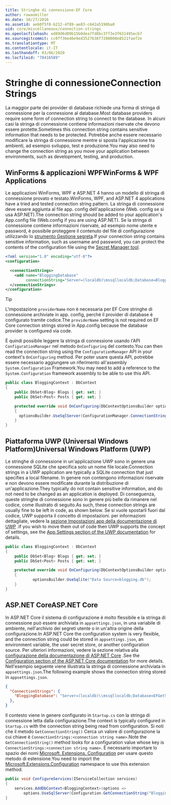 ```yaml
---
title: Stringhe di connessione-EF Core
author: rowanmiller
ms.date: 10/27/2016
ms.assetid: aeb0f5f8-b212-4f89-ae83-c642a5190ba0
uid: core/miscellaneous/connection-strings
ms.openlocfilehash: ed89d6d09b15b0dea7fd8bc3ff3e3f631495ecb7
ms.sourcegitcommit: cc0ff36e46e9ed3527638f7208000e8521faef2e
ms.translationtype: MT
ms.contentlocale: it-IT
ms.lasthandoff: 03/06/2020
ms.locfileid: "78416589"
---
```

# <a name="connection-strings"></a><span data-ttu-id="6b956-102">Stringhe di connessione</span><span class="sxs-lookup"><span data-stu-id="6b956-102">Connection Strings</span></span>

<span data-ttu-id="6b956-103">La maggior parte dei provider di database richiede una forma di stringa di connessione per la connessione al database.</span><span class="sxs-lookup"><span data-stu-id="6b956-103">Most database providers require some form of connection string to connect to the database.</span></span> <span data-ttu-id="6b956-104">In alcuni casi la stringa di connessione contiene informazioni riservate che devono essere protette.</span><span class="sxs-lookup"><span data-stu-id="6b956-104">Sometimes this connection string contains sensitive information that needs to be protected.</span></span> <span data-ttu-id="6b956-105">Potrebbe anche essere necessario modificare la stringa di connessione mentre si sposta l'applicazione tra ambienti, ad esempio sviluppo, test e produzione.</span><span class="sxs-lookup"><span data-stu-id="6b956-105">You may also need to change the connection string as you move your application between environments, such as development, testing, and production.</span></span>

## <a name="winforms--wpf-applications"></a><span data-ttu-id="6b956-106">WinForms & applicazioni WPF</span><span class="sxs-lookup"><span data-stu-id="6b956-106">WinForms & WPF Applications</span></span>

<span data-ttu-id="6b956-107">Le applicazioni WinForms, WPF e ASP.NET 4 hanno un modello di stringa di connessione provato e testato.</span><span class="sxs-lookup"><span data-stu-id="6b956-107">WinForms, WPF, and ASP.NET 4 applications have a tried and tested connection string pattern.</span></span> <span data-ttu-id="6b956-108">La stringa di connessione deve essere aggiunta al file app. config dell'applicazione (Web. config se si usa ASP.NET).</span><span class="sxs-lookup"><span data-stu-id="6b956-108">The connection string should be added to your application's App.config file (Web.config if you are using ASP.NET).</span></span> <span data-ttu-id="6b956-109">Se la stringa di connessione contiene informazioni riservate, ad esempio nome utente e password, è possibile proteggere il contenuto del file di configurazione utilizzando lo [strumento Gestione segreta](https://docs.microsoft.com/aspnet/core/security/app-secrets#secret-manager).</span><span class="sxs-lookup"><span data-stu-id="6b956-109">If your connection string contains sensitive information, such as username and password, you can protect the contents of the configuration file using the [Secret Manager tool](https://docs.microsoft.com/aspnet/core/security/app-secrets#secret-manager).</span></span>

``` xml
<?xml version="1.0" encoding="utf-8"?>
<configuration>

  <connectionStrings>
    <add name="BloggingDatabase"
         connectionString="Server=(localdb)\mssqllocaldb;Database=Blogging;Trusted_Connection=True;" />
  </connectionStrings>
</configuration>
```

> [!TIP]  
> <span data-ttu-id="6b956-110">L'impostazione `providerName` non è necessaria per EF Core stringhe di connessione archiviate in app. config, perché il provider di database è configurato tramite codice.</span><span class="sxs-lookup"><span data-stu-id="6b956-110">The `providerName` setting is not required on EF Core connection strings stored in App.config because the database provider is configured via code.</span></span>

<span data-ttu-id="6b956-111">È quindi possibile leggere la stringa di connessione usando l'API `ConfigurationManager` nel metodo `OnConfiguring` del contesto.</span><span class="sxs-lookup"><span data-stu-id="6b956-111">You can then read the connection string using the `ConfigurationManager` API in your context's `OnConfiguring` method.</span></span> <span data-ttu-id="6b956-112">Per poter usare questa API, potrebbe essere necessario aggiungere un riferimento all'assembly `System.Configuration` Framework.</span><span class="sxs-lookup"><span data-stu-id="6b956-112">You may need to add a reference to the `System.Configuration` framework assembly to be able to use this API.</span></span>

``` csharp
public class BloggingContext : DbContext
{
    public DbSet<Blog> Blogs { get; set; }
    public DbSet<Post> Posts { get; set; }

    protected override void OnConfiguring(DbContextOptionsBuilder optionsBuilder)
    {
      optionsBuilder.UseSqlServer(ConfigurationManager.ConnectionStrings["BloggingDatabase"].ConnectionString);
    }
}
```

## <a name="universal-windows-platform-uwp"></a><span data-ttu-id="6b956-113">Piattaforma UWP (Universal Windows Platform)</span><span class="sxs-lookup"><span data-stu-id="6b956-113">Universal Windows Platform (UWP)</span></span>

<span data-ttu-id="6b956-114">Le stringhe di connessione in un'applicazione UWP sono in genere una connessione SQLite che specifica solo un nome file locale.</span><span class="sxs-lookup"><span data-stu-id="6b956-114">Connection strings in a UWP application are typically a SQLite connection that just specifies a local filename.</span></span> <span data-ttu-id="6b956-115">In genere non contengono informazioni riservate e non devono essere modificate durante la distribuzione di un'applicazione.</span><span class="sxs-lookup"><span data-stu-id="6b956-115">They typically do not contain sensitive information, and do not need to be changed as an application is deployed.</span></span> <span data-ttu-id="6b956-116">Di conseguenza, queste stringhe di connessione sono in genere più belle da rimanere nel codice, come illustrato di seguito.</span><span class="sxs-lookup"><span data-stu-id="6b956-116">As such, these connection strings are usually fine to be left in code, as shown below.</span></span> <span data-ttu-id="6b956-117">Se si vuole spostarli fuori dal codice, UWP supporta il concetto di impostazioni. per informazioni dettagliate, vedere la [sezione Impostazioni app della documentazione di UWP](https://docs.microsoft.com/windows/uwp/app-settings/store-and-retrieve-app-data) .</span><span class="sxs-lookup"><span data-stu-id="6b956-117">If you wish to move them out of code then UWP supports the concept of settings, see the [App Settings section of the UWP documentation](https://docs.microsoft.com/windows/uwp/app-settings/store-and-retrieve-app-data) for details.</span></span>

``` csharp
public class BloggingContext : DbContext
{
    public DbSet<Blog> Blogs { get; set; }
    public DbSet<Post> Posts { get; set; }

    protected override void OnConfiguring(DbContextOptionsBuilder optionsBuilder)
    {
            optionsBuilder.UseSqlite("Data Source=blogging.db");
    }
}
```

## <a name="aspnet-core"></a><span data-ttu-id="6b956-118">ASP.NET Core</span><span class="sxs-lookup"><span data-stu-id="6b956-118">ASP.NET Core</span></span>

<span data-ttu-id="6b956-119">In ASP.NET Core il sistema di configurazione è molto flessibile e la stringa di connessione può essere archiviata in `appsettings.json`, in una variabile di ambiente, nell'archivio dei segreti utente o in un'altra origine della configurazione.</span><span class="sxs-lookup"><span data-stu-id="6b956-119">In ASP.NET Core the configuration system is very flexible, and the connection string could be stored in `appsettings.json`, an environment variable, the user secret store, or another configuration source.</span></span> <span data-ttu-id="6b956-120">Per ulteriori informazioni, vedere la sezione relativa alla [configurazione della documentazione di ASP.NET Core](https://docs.asp.net/en/latest/fundamentals/configuration.html) .</span><span class="sxs-lookup"><span data-stu-id="6b956-120">See the [Configuration section of the ASP.NET Core documentation](https://docs.asp.net/en/latest/fundamentals/configuration.html) for more details.</span></span> <span data-ttu-id="6b956-121">Nell'esempio seguente viene illustrata la stringa di connessione archiviata in `appsettings.json`.</span><span class="sxs-lookup"><span data-stu-id="6b956-121">The following example shows the connection string stored in `appsettings.json`.</span></span>

``` json
{
  "ConnectionStrings": {
    "BloggingDatabase": "Server=(localdb)\\mssqllocaldb;Database=EFGetStarted.ConsoleApp.NewDb;Trusted_Connection=True;"
  },
}
```

<span data-ttu-id="6b956-122">Il contesto viene in genere configurato in `Startup.cs` con la stringa di connessione letta dalla configurazione.</span><span class="sxs-lookup"><span data-stu-id="6b956-122">The context is typically configured in `Startup.cs` with the connection string being read from configuration.</span></span> <span data-ttu-id="6b956-123">Si noti che il metodo `GetConnectionString()` Cerca un valore di configurazione la cui chiave è `ConnectionStrings:<connection string name>`.</span><span class="sxs-lookup"><span data-stu-id="6b956-123">Note the `GetConnectionString()` method looks for a configuration value whose key is `ConnectionStrings:<connection string name>`.</span></span> <span data-ttu-id="6b956-124">È necessario importare lo spazio dei nomi [Microsoft. Extensions. Configuration](https://docs.microsoft.com/dotnet/api/microsoft.extensions.configuration) per usare questo metodo di estensione.</span><span class="sxs-lookup"><span data-stu-id="6b956-124">You need to import the [Microsoft.Extensions.Configuration](https://docs.microsoft.com/dotnet/api/microsoft.extensions.configuration) namespace to use this extension method.</span></span>

``` csharp
public void ConfigureServices(IServiceCollection services)
{
    services.AddDbContext<BloggingContext>(options =>
        options.UseSqlServer(Configuration.GetConnectionString("BloggingDatabase")));
}
```
